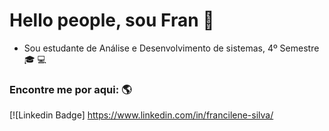 # Hello people, sou Fran :wave:
- Sou estudante de Análise e Desenvolvimento de sistemas, 4º Semestre :mortar_board: :computer:

### Encontre me por aqui: :earth_americas:
[![Linkedin Badge] https://www.linkedin.com/in/francilene-silva/
